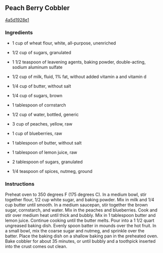 ## Peach Berry Cobbler

[4a5d1928e1](http://allrecipes.com/recipe/peach-berry-cobbler/)

### Ingredients

 - 1 cup of wheat flour, white, all-purpose, unenriched

 - 1/2 cup of sugars, granulated

 - 1 1/2 teaspoon of leavening agents, baking powder, double-acting, sodium aluminum sulfate

 - 1/2 cup of milk, fluid, 1% fat, without added vitamin a and vitamin d

 - 1/4 cup of butter, without salt

 - 1/4 cup of sugars, brown

 - 1 tablespoon of cornstarch

 - 1/2 cup of water, bottled, generic

 - 3 cup of peaches, yellow, raw

 - 1 cup of blueberries, raw

 - 1 tablespoon of butter, without salt

 - 1 tablespoon of lemon juice, raw

 - 2 tablespoon of sugars, granulated

 - 1/4 teaspoon of spices, nutmeg, ground

### Instructions

Preheat oven to 350 degrees F (175 degrees C). In a medium bowl, stir together flour, 1/2 cup white sugar, and baking powder. Mix in milk and 1/4 cup butter until smooth. In a medium saucepan, stir together the brown sugar, cornstarch, and water. Mix in the peaches and blueberries. Cook and stir over medium heat until thick and bubbly. Mix in 1 tablespoon butter and lemon juice. Continue cooking until the butter melts. Pour into a 1 1/2 quart ungreased baking dish. Evenly spoon batter in mounds over the hot fruit. In a small bowl, mix the coarse sugar and nutmeg, and sprinkle over the batter. Place the baking dish on a shallow baking pan in the preheated oven. Bake cobbler for about 35 minutes, or until bubbly and a toothpick inserted into the crust comes out clean.